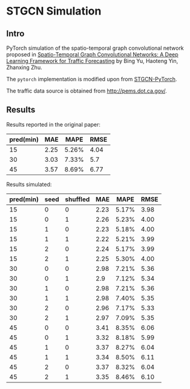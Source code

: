 # STGCN Simulation
## Intro

PyTorch simulation of the spatio-temporal graph convolutional network proposed in [Spatio-Temporal Graph Convolutional Networks: A Deep Learning Framework for Traffic Forecasting](https://arxiv.org/abs/1709.04875) by Bing Yu, Haoteng Yin, Zhanxing Zhu.

The `pytorch` implementation is modified upon from [STGCN-PyTorch](https://github.com/Aguin/STGCN-PyTorch).

The traffic data source is obtained from http://pems.dot.ca.gov/.

## Results

Results reported in the original paper:

| pred(min) | MAE  | MAPE  | RMSE |
| --------- | ---- | ----- | ---- |
| 15        | 2.25 | 5.26% | 4.04 |
| 30        | 3.03 | 7.33% | 5.7  |
| 45        | 3.57 | 8.69% | 6.77 |

Results simulated:

| pred(min) | seed | shuffled | MAE  | MAPE  | RMSE |
| --------- | ---- | -------- | ---- | ----- | ---- |
| 15        | 0    | 0        | 2.23 | 5.17% | 3.98 |
| 15        | 0    | 1        | 2.26 | 5.23% | 4.00 |
| 15        | 1    | 0        | 2.23 | 5.18% | 4.00 |
| 15        | 1    | 1        | 2.22 | 5.21% | 3.99 |
| 15        | 2    | 0        | 2.24 | 5.17% | 3.99 |
| 15        | 2    | 1        | 2.25 | 5.30% | 4.00 |
| 30        | 0    | 0        | 2.98 | 7.21% | 5.36 |
| 30        | 0    | 1        | 2.9  | 7.12% | 5.34 |
| 30        | 1    | 0        | 2.98 | 7.21% | 5.36 |
| 30        | 1    | 1        | 2.98 | 7.40% | 5.35 |
| 30        | 2    | 0        | 2.96 | 7.17% | 5.33 |
| 30        | 2    | 1        | 2.97 | 7.09% | 5.35 |
| 45        | 0    | 0        | 3.41 | 8.35% | 6.06 |
| 45        | 0    | 1        | 3.32 | 8.18% | 5.99 |
| 45        | 1    | 0        | 3.37 | 8.27% | 6.04 |
| 45        | 1    | 1        | 3.34 | 8.50% | 6.11 |
| 45        | 2    | 0        | 3.37 | 8.32% | 6.04 |
| 45        | 2    | 1        | 3.35 | 8.46% | 6.10 |



